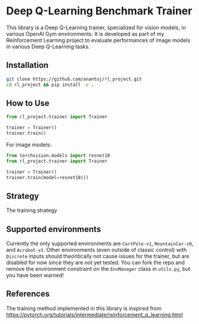 # Deep Q-Learning Benchmark Trainer

This library is a Deep Q-Learning trainer, specialized for vision models, in various OpenAI Gym environments. It is developed as part of my Reinforcement Learning project to evaluate performances of image models in various Deep Q-Learning tasks.

## Installation

```bash
git clone https://github.com/anantoj/rl_project.git
cd rl_project && pip install -e .
```

## How to Use

```py
from rl_project.trainer import Trainer

trainer = Trainer()
trainer.train()
```

For image models:
```py
from torchvision.models import resnet18
from rl_project.trainer import Trainer

trainer = Trainer()
trainer.train(model=resnet18())
```


## Strategy
The training strategy

## Supported environments
Currently the only supported environments are `CartPole-v1`, `MountainCar-v0`, and `Acrobot-v1`. 
Other environments (even outside of classic control) with `Discrete` inputs should theoritically not cause issues for the trainer, but are disabled for now since they are not yet tested.
You can fork the repo and remove the environment constraint on the `EnvManager` class in `utils.py`, but you have been warned!

## References
The training method implemented in this library is inspired from https://pytorch.org/tutorials/intermediate/reinforcement_q_learning.html